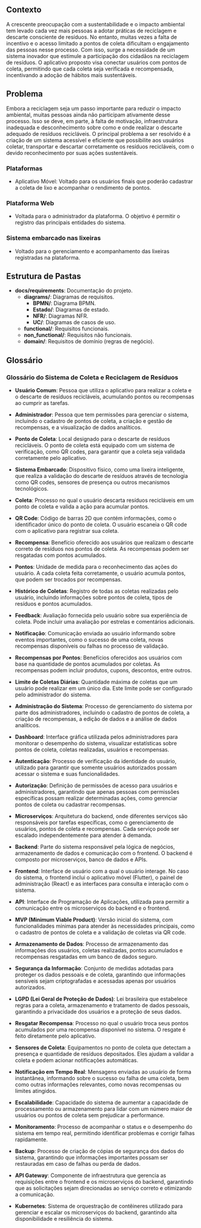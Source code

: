 ## Contexto

A crescente preocupação com a sustentabilidade e o impacto ambiental tem levado cada vez mais pessoas a adotar práticas de reciclagem e descarte consciente de resíduos. No entanto, muitas vezes a falta de incentivo e o acesso limitado a pontos de coleta dificultam o engajamento das pessoas nesse processo. Com isso, surge a necessidade de um sistema inovador que estimule a participação dos cidadãos na reciclagem de resíduos. O aplicativo proposto visa conectar usuários com pontos de coleta, permitindo que cada coleta seja verificada e recompensada, incentivando a adoção de hábitos mais sustentáveis.


## Problema

Embora a reciclagem seja um passo importante para reduzir o impacto ambiental, muitas pessoas ainda não participam ativamente desse processo. Isso se deve, em parte, à falta de motivação, infraestrutura inadequada e desconhecimento sobre como e onde realizar o descarte adequado de resíduos recicláveis. O principal problema a ser resolvido é a criação de um sistema acessível e eficiente que possibilite aos usuários coletar, transportar e descartar corretamente os resíduos recicláveis, com o devido reconhecimento por suas ações sustentáveis.

### Plataformas
- Aplicativo Móvel: Voltado para os usuários finais que poderão cadastrar a coleta de lixo e acompanhar o rendimento de pontos.

### Plataforma Web

- Voltada para o administrador da plataforma. O objetivo é permitir o registro das principais entidades do sistema.

### Sistema embarcado nas lixeiras

- Voltado para o gerenciamento e acompanhamento das lixeiras registradas na plataforma.

## Estrutura de Pastas

- **docs/requirements**: Documentação do projeto.
  - **diagrams/**: Diagramas de requisitos.
    - **BPMN/**: Diagrama BPMN.
    - **Estado/**: Diagramas de estado.
    - **NFR/**: Diagramas NFR.
    - **UC/**: Diagramas de casos de uso.
  - **functional/**: Requisitos funcionais.
  - **non_functional/**: Requisitos não funcionais.
  - **domain/**: Requisitos de domínio (regras de negócio).

## Glossário

### Glossário do Sistema de Coleta e Reciclagem de Resíduos

- **Usuário Comum**: Pessoa que utiliza o aplicativo para realizar a coleta e o descarte de resíduos recicláveis, acumulando pontos ou recompensas ao cumprir as tarefas.

- **Administrador**: Pessoa que tem permissões para gerenciar o sistema, incluindo o cadastro de pontos de coleta, a criação e gestão de recompensas, e a visualização de dados analíticos.

- **Ponto de Coleta**: Local designado para o descarte de resíduos recicláveis. O ponto de coleta está equipado com um sistema de verificação, como QR codes, para garantir que a coleta seja validada corretamente pelo aplicativo.

- **Sistema Embarcado**: Dispositivo físico, como uma lixeira inteligente, que realiza a validação do descarte de resíduos através de tecnologia como QR codes, sensores de presença ou outros mecanismos tecnológicos.

- **Coleta**: Processo no qual o usuário descarta resíduos recicláveis em um ponto de coleta e valida a ação para acumular pontos.

- **QR Code**: Código de barras 2D que contém informações, como o identificador único do ponto de coleta. O usuário escaneia o QR code com o aplicativo para registrar sua coleta.

- **Recompensa**: Benefício oferecido aos usuários que realizam o descarte correto de resíduos nos pontos de coleta. As recompensas podem ser resgatadas com pontos acumulados.

- **Pontos**: Unidade de medida para o reconhecimento das ações do usuário. A cada coleta feita corretamente, o usuário acumula pontos, que podem ser trocados por recompensas.

- **Histórico de Coletas**: Registro de todas as coletas realizadas pelo usuário, incluindo informações sobre pontos de coleta, tipos de resíduos e pontos acumulados.

- **Feedback**: Avaliação fornecida pelo usuário sobre sua experiência de coleta. Pode incluir uma avaliação por estrelas e comentários adicionais.

- **Notificação**: Comunicação enviada ao usuário informando sobre eventos importantes, como o sucesso de uma coleta, novas recompensas disponíveis ou falhas no processo de validação.

- **Recompensas por Pontos**: Benefícios oferecidos aos usuários com base na quantidade de pontos acumulados por coletas. As recompensas podem incluir produtos, cupons, descontos, entre outros.

- **Limite de Coletas Diárias**: Quantidade máxima de coletas que um usuário pode realizar em um único dia. Este limite pode ser configurado pelo administrador do sistema.

- **Administração do Sistema**: Processo de gerenciamento do sistema por parte dos administradores, incluindo o cadastro de pontos de coleta, a criação de recompensas, a edição de dados e a análise de dados analíticos.

- **Dashboard**: Interface gráfica utilizada pelos administradores para monitorar o desempenho do sistema, visualizar estatísticas sobre pontos de coleta, coletas realizadas, usuários e recompensas.

- **Autenticação**: Processo de verificação da identidade do usuário, utilizado para garantir que somente usuários autorizados possam acessar o sistema e suas funcionalidades.

- **Autorização**: Definição de permissões de acesso para usuários e administradores, garantindo que apenas pessoas com permissões específicas possam realizar determinadas ações, como gerenciar pontos de coleta ou cadastrar recompensas.

- **Microserviços**: Arquitetura do backend, onde diferentes serviços são responsáveis por tarefas específicas, como o gerenciamento de usuários, pontos de coleta e recompensas. Cada serviço pode ser escalado independentemente para atender à demanda.

- **Backend**: Parte do sistema responsável pela lógica de negócios, armazenamento de dados e comunicação com o frontend. O backend é composto por microserviços, banco de dados e APIs.

- **Frontend**: Interface de usuário com a qual o usuário interage. No caso do sistema, o frontend inclui o aplicativo móvel (Flutter), o painel de administração (React) e as interfaces para consulta e interação com o sistema.

- **API**: Interface de Programação de Aplicações, utilizada para permitir a comunicação entre os microserviços do backend e o frontend.

- **MVP (Minimum Viable Product)**: Versão inicial do sistema, com funcionalidades mínimas para atender às necessidades principais, como o cadastro de pontos de coleta e a validação de coletas via QR code.

- **Armazenamento de Dados**: Processo de armazenamento das informações dos usuários, coletas realizadas, pontos acumulados e recompensas resgatadas em um banco de dados seguro.

- **Segurança da Informação**: Conjunto de medidas adotadas para proteger os dados pessoais e de coleta, garantindo que informações sensíveis sejam criptografadas e acessadas apenas por usuários autorizados.

- **LGPD (Lei Geral de Proteção de Dados)**: Lei brasileira que estabelece regras para a coleta, armazenamento e tratamento de dados pessoais, garantindo a privacidade dos usuários e a proteção de seus dados.

- **Resgatar Recompensa**: Processo no qual o usuário troca seus pontos acumulados por uma recompensa disponível no sistema. O resgate é feito diretamente pelo aplicativo.

- **Sensores de Coleta**: Equipamentos no ponto de coleta que detectam a presença e quantidade de resíduos depositados. Eles ajudam a validar a coleta e podem acionar notificações automáticas.

- **Notificação em Tempo Real**: Mensagens enviadas ao usuário de forma instantânea, informando sobre o sucesso ou falha de uma coleta, bem como outras informações relevantes, como novas recompensas ou limites atingidos.

- **Escalabilidade**: Capacidade do sistema de aumentar a capacidade de processamento ou armazenamento para lidar com um número maior de usuários ou pontos de coleta sem prejudicar a performance.

- **Monitoramento**: Processo de acompanhar o status e o desempenho do sistema em tempo real, permitindo identificar problemas e corrigir falhas rapidamente.

- **Backup**: Processo de criação de cópias de segurança dos dados do sistema, garantindo que informações importantes possam ser restauradas em caso de falhas ou perda de dados.

- **API Gateway**: Componente de infraestrutura que gerencia as requisições entre o frontend e os microserviços do backend, garantindo que as solicitações sejam direcionadas ao serviço correto e otimizando a comunicação.

- **Kubernetes**: Sistema de orquestração de contêineres utilizado para gerenciar e escalar os microserviços do backend, garantindo alta disponibilidade e resiliência do sistema.